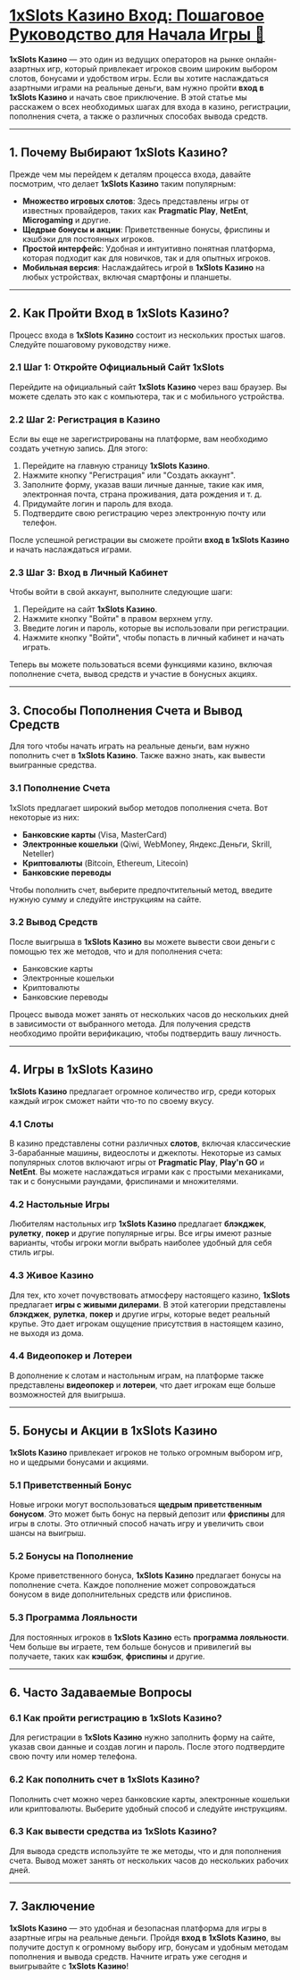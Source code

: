 # [1xSlots Казино Вход: Пошаговое Руководство для Начала Игры 🎰](https://brandplay.link/J2ZbqMPZ)

**1xSlots Казино** — это один из ведущих операторов на рынке онлайн-азартных игр, который привлекает игроков своим широким выбором слотов, бонусами и удобством игры. Если вы хотите наслаждаться азартными играми на реальные деньги, вам нужно пройти **вход в 1xSlots Казино** и начать свое приключение. В этой статье мы расскажем о всех необходимых шагах для входа в казино, регистрации, пополнения счета, а также о различных способах вывода средств.

***

## 1. Почему Выбирают 1xSlots Казино?

Прежде чем мы перейдем к деталям процесса входа, давайте посмотрим, что делает **1xSlots Казино** таким популярным:

* **Множество игровых слотов**: Здесь представлены игры от известных провайдеров, таких как **Pragmatic Play**, **NetEnt**, **Microgaming** и другие.
* **Щедрые бонусы и акции**: Приветственные бонусы, фриспины и кэшбэки для постоянных игроков.
* **Простой интерфейс**: Удобная и интуитивно понятная платформа, которая подходит как для новичков, так и для опытных игроков.
* **Мобильная версия**: Наслаждайтесь игрой в **1xSlots Казино** на любых устройствах, включая смартфоны и планшеты.

***

## 2. Как Пройти Вход в 1xSlots Казино?

Процесс входа в **1xSlots Казино** состоит из нескольких простых шагов. Следуйте пошаговому руководству ниже.

### 2.1 Шаг 1: Откройте Официальный Сайт 1xSlots

Перейдите на официальный сайт **1xSlots Казино** через ваш браузер. Вы можете сделать это как с компьютера, так и с мобильного устройства.

### 2.2 Шаг 2: Регистрация в Казино

Если вы еще не зарегистрированы на платформе, вам необходимо создать учетную запись. Для этого:

1. Перейдите на главную страницу **1xSlots Казино**.
2. Нажмите кнопку "Регистрация" или "Создать аккаунт".
3. Заполните форму, указав ваши личные данные, такие как имя, электронная почта, страна проживания, дата рождения и т. д.
4. Придумайте логин и пароль для входа.
5. Подтвердите свою регистрацию через электронную почту или телефон.

После успешной регистрации вы сможете пройти **вход в 1xSlots Казино** и начать наслаждаться играми.

### 2.3 Шаг 3: Вход в Личный Кабинет

Чтобы войти в свой аккаунт, выполните следующие шаги:

1. Перейдите на сайт **1xSlots Казино**.
2. Нажмите кнопку "Войти" в правом верхнем углу.
3. Введите логин и пароль, которые вы использовали при регистрации.
4. Нажмите кнопку "Войти", чтобы попасть в личный кабинет и начать играть.

Теперь вы можете пользоваться всеми функциями казино, включая пополнение счета, вывод средств и участие в бонусных акциях.

***

## 3. Способы Пополнения Счета и Вывод Средств

Для того чтобы начать играть на реальные деньги, вам нужно пополнить счет в **1xSlots Казино**. Также важно знать, как вывести выигранные средства.

### 3.1 Пополнение Счета

1xSlots предлагает широкий выбор методов пополнения счета. Вот некоторые из них:

* **Банковские карты** (Visa, MasterCard)
* **Электронные кошельки** (Qiwi, WebMoney, Яндекс.Деньги, Skrill, Neteller)
* **Криптовалюты** (Bitcoin, Ethereum, Litecoin)
* **Банковские переводы**

Чтобы пополнить счет, выберите предпочтительный метод, введите нужную сумму и следуйте инструкциям на сайте.

### 3.2 Вывод Средств

После выигрыша в **1xSlots Казино** вы можете вывести свои деньги с помощью тех же методов, что и для пополнения счета:

* Банковские карты
* Электронные кошельки
* Криптовалюты
* Банковские переводы

Процесс вывода может занять от нескольких часов до нескольких дней в зависимости от выбранного метода. Для получения средств необходимо пройти верификацию, чтобы подтвердить вашу личность.

***

## 4. Игры в 1xSlots Казино

**1xSlots Казино** предлагает огромное количество игр, среди которых каждый игрок сможет найти что-то по своему вкусу.

### 4.1 Слоты

В казино представлены сотни различных **слотов**, включая классические 3-барабанные машины, видеослоты и джекпоты. Некоторые из самых популярных слотов включают игры от **Pragmatic Play**, **Play'n GO** и **NetEnt**. Вы можете наслаждаться играми как с простыми механиками, так и с бонусными раундами, фриспинами и множителями.

### 4.2 Настольные Игры

Любителям настольных игр **1xSlots Казино** предлагает **блэкджек**, **рулетку**, **покер** и другие популярные игры. Все игры имеют разные варианты, чтобы игроки могли выбрать наиболее удобный для себя стиль игры.

### 4.3 Живое Казино

Для тех, кто хочет почувствовать атмосферу настоящего казино, **1xSlots** предлагает **игры с живыми дилерами**. В этой категории представлены **блэкджек**, **рулетка**, **покер** и другие игры, которые ведет реальный крупье. Это дает игрокам ощущение присутствия в настоящем казино, не выходя из дома.

### 4.4 Видеопокер и Лотереи

В дополнение к слотам и настольным играм, на платформе также представлены **видеопокер** и **лотереи**, что дает игрокам еще больше возможностей для выигрыша.

***

## 5. Бонусы и Акции в 1xSlots Казино

**1xSlots Казино** привлекает игроков не только огромным выбором игр, но и щедрыми бонусами и акциями.

### 5.1 Приветственный Бонус

Новые игроки могут воспользоваться **щедрым приветственным бонусом**. Это может быть бонус на первый депозит или **фриспины** для игры в слоты. Это отличный способ начать игру и увеличить свои шансы на выигрыш.

### 5.2 Бонусы на Пополнение

Кроме приветственного бонуса, **1xSlots Казино** предлагает бонусы на пополнение счета. Каждое пополнение может сопровождаться бонусом в виде дополнительных средств или фриспинов.

### 5.3 Программа Лояльности

Для постоянных игроков в **1xSlots Казино** есть **программа лояльности**. Чем больше вы играете, тем больше бонусов и привилегий вы получаете, таких как **кэшбэк**, **фриспины** и другие.

***

## 6. Часто Задаваемые Вопросы

### 6.1 Как пройти регистрацию в **1xSlots Казино**?

Для регистрации в **1xSlots Казино** нужно заполнить форму на сайте, указав свои данные и создав логин и пароль. После этого подтвердите свою почту или номер телефона.

### 6.2 Как пополнить счет в **1xSlots Казино**?

Пополнить счет можно через банковские карты, электронные кошельки или криптовалюты. Выберите удобный способ и следуйте инструкциям.

### 6.3 Как вывести средства из **1xSlots Казино**?

Для вывода средств используйте те же методы, что и для пополнения счета. Вывод может занять от нескольких часов до нескольких рабочих дней.

***

## 7. Заключение

**1xSlots Казино** — это удобная и безопасная платформа для игры в азартные игры на реальные деньги. Пройдя **вход в 1xSlots Казино**, вы получите доступ к огромному выбору игр, бонусам и удобным методам пополнения и вывода средств. Начните играть уже сегодня и выигрывайте с **1xSlots Казино**!
